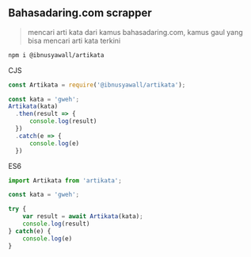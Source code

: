 ## Bahasadaring.com scrapper

> mencari arti kata dari kamus bahasadaring.com, kamus gaul yang bisa mencari arti kata terkini


```sh
npm i @ibnusyawall/artikata
```

CJS
```js
const Artikata = require('@ibnusyawall/artikata');

const kata = 'gweh';
Artikata(kata)
  .then(result => {
      console.log(result)
  })
  .catch(e => {
      console.log(e)
  })
```

ES6
```js
import Artikata from 'artikata';

const kata = 'gweh';

try {
    var result = await Artikata(kata);
    console.log(result)
} catch(e) {
    console.log(e)
}
```

